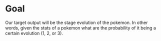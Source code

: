 # Goal
Our target output will be the stage evolution of the pokemon. In other words, given the stats of a pokemon what are the probability of it being a certain evolution (1, 2, or 3).
